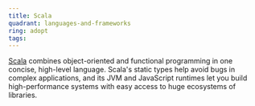 ```yaml
---
title: Scala
quadrant: languages-and-frameworks
ring: adopt
tags:
---
```


<a href="https://www.scala-lang.org" target="_blank">Scala</a> combines object-oriented and functional programming in one concise, high-level language. Scala's static types help avoid bugs in complex applications, and its JVM and JavaScript runtimes let you build high-performance systems with easy access to huge ecosystems of libraries.

